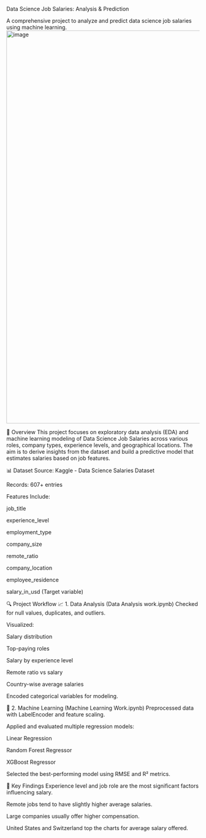 Data Science Job Salaries: Analysis & Prediction

A comprehensive project to analyze and predict data science job salaries using machine learning.
<img width="1024" height="1024" alt="image" src="https://github.com/user-attachments/assets/42b69f94-4390-4807-994c-a02295c9f1da" />


📌 Overview
This project focuses on exploratory data analysis (EDA) and machine learning modeling of Data Science Job Salaries across various roles, company types, experience levels, and geographical locations. The aim is to derive insights from the dataset and build a predictive model that estimates salaries based on job features.

📊 Dataset
Source: Kaggle - Data Science Salaries Dataset

Records: 607+ entries

Features Include:

job_title

experience_level

employment_type

company_size

remote_ratio

company_location

employee_residence

salary_in_usd (Target variable)

🔍 Project Workflow
📈 1. Data Analysis (Data Analysis work.ipynb)
Checked for null values, duplicates, and outliers.

Visualized:

Salary distribution

Top-paying roles

Salary by experience level

Remote ratio vs salary

Country-wise average salaries

Encoded categorical variables for modeling.

🤖 2. Machine Learning (Machine Learning Work.ipynb)
Preprocessed data with LabelEncoder and feature scaling.

Applied and evaluated multiple regression models:

Linear Regression

Random Forest Regressor

XGBoost Regressor

Selected the best-performing model using RMSE and R² metrics.

📌 Key Findings
Experience level and job role are the most significant factors influencing salary.

Remote jobs tend to have slightly higher average salaries.

Large companies usually offer higher compensation.

United States and Switzerland top the charts for average salary offered.
